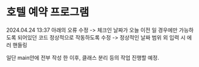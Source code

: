 # 호텔 예약 프로그램

2024.04.24 13:37
 아래의 오류 수정
 -> 체크인 날짜가 오늘 이전 일 경우에만 가능하도록 되어있던 코드 정상적으로 작동하도록 수정
 -> 정상적인 날짜 범위 외 입력 시 에러 핸들링

일단 main안에 전부 작성 한 이후, 클래스 분리 등의 작업 진행할 예정.
